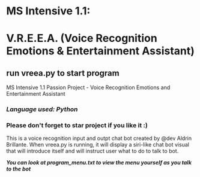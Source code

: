 # MS Intensive 1.1: 
# V.R.E.E.A. (Voice Recognition Emotions & Entertainment Assistant) 

 ## run vreea.py to start program

 MS Intensive 1.1 Passion Project
    - Voice Recognition Emotions and Entertainment Assistant


### ***Language used: Python***
### Please don't forget to star project if you like it :) 

This is a voice recognition input and outpt chat bot created by @dev Aldrin Brillante.
When vreea.py is running, it will display a siri-like chat bot visual that will introduce itself and will instruct user what to do to talk to bot. 

***You can look at program_menu.txt to view the menu yourself as you talk to the bot***

